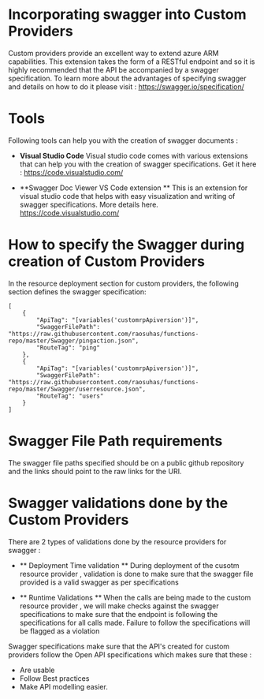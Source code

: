 # Incorporating swagger into Custom Providers

Custom providers provide an excellent way to extend azure ARM capabilities. This extension takes the form of a RESTful endpoint and so it is highly recommended that the API be accompanied by a swagger specification. To learn more about the advantages of specifying swagger and details on how to do it please visit : 
https://swagger.io/specification/ 


# Tools

Following tools can help you with the creation of swagger documents : 

- **Visual Studio Code**
Visual studio code comes with various extensions that can help you with the creation of swagger specifications. Get it here : 
https://code.visualstudio.com/

- **Swagger Doc Viewer VS Code extension **
This is an extension for visual studio code that helps with easy visualization and writing of swagger specifications. More details here. 
https://code.visualstudio.com/ 



# How to specify the Swagger during creation of Custom Providers

In the resource deployment section for custom providers, the following section defines the swagger specification: 

```
[
    {
        "ApiTag": "[variables('customrpApiversion')]",
        "SwaggerFilePath": "https://raw.githubusercontent.com/raosuhas/functions-repo/master/Swagger/pingaction.json",
        "RouteTag": "ping"
    },
    {
        "ApiTag": "[variables('customrpApiversion')]",
        "SwaggerFilePath": "https://raw.githubusercontent.com/raosuhas/functions-repo/master/Swagger/userresource.json",
        "RouteTag": "users"
    }
]

```

# Swagger File Path requirements 
The swagger file paths specified should be on a public github repository and the links should point to the raw links for the URI. 


# Swagger validations done by the Custom Providers

There are 2 types of validations done by the resource providers for swagger : 

- ** Deployment Time validation **
During deployment of the cusotm resource provider , validation is done to make sure that the swagger file provided is a valid swagger as per specifications 

- ** Runtime Validations **
When the calls are being made to the custom resource provider , we will make checks against the swagger specifications to make sure that the endpoint is following the specifications for all calls made. Failure to follow the specifications will be flagged as a violation


Swagger specifications make sure that the API's created for custom providers follow the Open API specifications which makes sure that these  : 
- Are usable 
- Follow Best practices
- Make API modelling easier.







